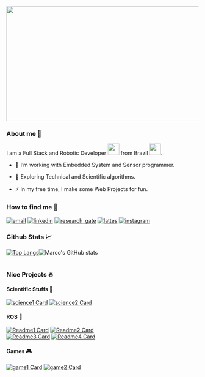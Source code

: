 <div align="center">
  <img src="https://media.giphy.com/media/dWesBcTLavkZuG35MI/giphy.gif" width="600" height="300"/>
</div>

### About me 👋

I am a Full Stack and Robotic Developer <img src="https://media.giphy.com/media/WUlplcMpOCEmTGBtBW/giphy.gif" width="30"> from Brazil <img src="https://media2.giphy.com/media/L1RCuTvmJILT2/200w.webp?cid=ecf05e47y6ydtny7oim6pbun1rhouxb7kadt75bi3hfkq4vk&rid=200w.webp&ct=g" width="30">.

- :telescope: I’m working with Embedded System and Sensor programmer.

- :seedling: Exploring Technical and Scientific algorithms.

- :zap: In my free time, I make some Web Projects for fun.

### How to find me 👀

[![email](https://img.shields.io/badge/email%20me-D14836?style=for-the-badge&logo=gmail&logoColor=white)](mailto:gabbyru2@gmail.com)
[![linkedin](https://img.shields.io/badge/visit%20my%20LinkedIn-0077B5?style=for-the-badge&logo=linkedin&logoColor=white)](www.linkedin.com/in/m-moura97/)
[![research_gate](https://img.shields.io/badge/check%20my%20researches-00CCBB.svg?&style=for-the-badge&logo=ResearchGate&logoColor=white)](https://www.researchgate.net/profile/Marcos-Moura-6)
[![lattes](https://img.shields.io/badge/lattes%20plataform-2DAAE9?style=for-the-badge&logo=lattes&logoColor=white)](http://lattes.cnpq.br/1975235571252981)
[![instagram](https://img.shields.io/badge/Follow%20my%20instagram-E4405F?style=for-the-badge&logo=instagram&logoColor=white)](https://www.instagram.com/markin_moura97/)


### Github Stats 📈

[![Top Langs](https://github-readme-stats.vercel.app/api/top-langs/?username=marcos-moura97&layout=compact&line_height=20&card_width=250)](https://github.com/anuraghazra/github-readme-stats)![Marco's GitHub stats](https://github-readme-stats.vercel.app/api?username=marcos-moura97&show_icons=true&theme=default&line_height=20&card_width=200)

#
### Nice Projects 🔥

#### Scientific Stuffs 🧪
  [![science1 Card](https://github-readme-stats.vercel.app/api/pin/?username=marcos-moura97&repo=eletromagnetism_python&line_height=35&card_width=100)](https://github.com/marcos-moura97/eletromagnetism_python)
  [![science2 Card](https://github-readme-stats.vercel.app/api/pin/?username=marcos-moura97&repo=pid-maximum-power-tracking&line_height=50&card_width=100)](https://github.com/marcos-moura97/pid-maximum-power-tracking)

#### ROS 🤖
  [![Readme1 Card](https://github-readme-stats.vercel.app/api/pin/?username=marcos-moura97&repo=mcqueen_ros&line_height=35&card_width=100)](https://github.com/marcos-moura97/mcqueen_ros)
  [![Readme2 Card](https://github-readme-stats.vercel.app/api/pin/?username=marcos-moura97&repo=video_stream_ros2&line_height=35&card_width=100)](https://github.com/marcos-moura97/video_stream_ros2)  
  [![Readme3 Card](https://github-readme-stats.vercel.app/api/pin/?username=marcos-moura97&repo=simple-flir-spinnaker-camera&line_height=35&card_width=100)](https://github.com/marcos-moura97/simple-flir-spinnaker-camera)
  [![Readme4 Card](https://github-readme-stats.vercel.app/api/pin/?username=marcos-moura97&repo=simple-driver-v4l2-camera&line_height=35&card_width=100)](https://github.com/marcos-moura97/simple-driver-v4l2-camera)
  
#### Games 🎮
  [![game1 Card](https://github-readme-stats.vercel.app/api/pin/?username=marcos-moura97&repo=jogo_dinossauro__brasil_2020&line_height=35&card_width=100)](https://github.com/marcos-moura97/jogo_dinossauro__brasil_2020)
  [![game2 Card](https://github-readme-stats.vercel.app/api/pin/?username=marcos-moura97&repo=jogos&line_height=100&card_width=100)](https://github.com/marcos-moura97/jogos)
  
